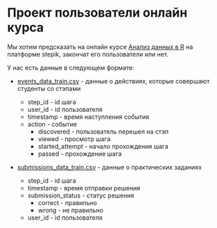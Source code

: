# Проект пользователи онлайн курса

Мы хотим предсказать на онлайн курсе [Анализ данных в R](https://stepik.org/course/129) на платформе stepik, закончат его пользователи или нет.

У нас есть данные в следующем формате:


* [events_data_train.csv](https://github.com/stepanskiba/ml_stepik_project/blob/master/data/event_data_train.zip) - данные о действиях, которые совершают студенты со стэпами
    * step_id - id шага
    * user_id - id пользователя
    * timestamp - время наступления события
    * action - событие
        - discovered - пользователь перешел на стэп
        - viewed - просмотр шага
        - started_attempt - начало прохождения шага
        - passed - прохождение  шага

* [submissions_data_train.csv](https://github.com/stepanskiba/ml_stepik_project/blob/master/data/submissions_data_train.zip) - данные о практических заданиях
    * step_id - id шага
    * timestamp - время отправки решения
    * submission_status - статус решения
        - correct - правильно
        - wrong - не правильно
    * user_id - id пользователя
